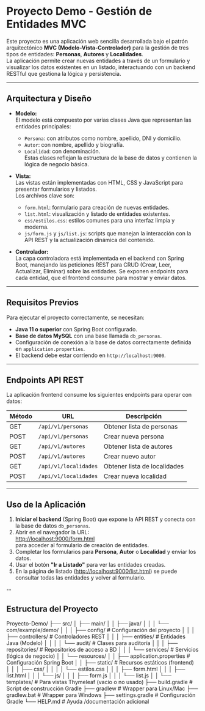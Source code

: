 # Proyecto Demo - Gestión de Entidades MVC

Este proyecto es una aplicación web sencilla desarrollada bajo el patrón arquitectónico **MVC (Modelo-Vista-Controlador)** para la gestión de tres tipos de entidades: **Personas**, **Autores** y **Localidades**.  
La aplicación permite crear nuevas entidades a través de un formulario y visualizar los datos existentes en un listado, interactuando con un backend RESTful que gestiona la lógica y persistencia.

---

## Arquitectura y Diseño

- **Modelo:**  
  El modelo está compuesto por varias clases Java que representan las entidades principales:  
  - `Persona`: con atributos como nombre, apellido, DNI y domicilio.  
  - `Autor`: con nombre, apellido y biografía.  
  - `Localidad`: con denominación.  
  Estas clases reflejan la estructura de la base de datos y contienen la lógica de negocio básica.

- **Vista:**  
  Las vistas están implementadas con HTML, CSS y JavaScript para presentar formularios y listados.  
  Los archivos clave son:  
  - `form.html`: formulario para creación de nuevas entidades.  
  - `list.html`: visualización y listado de entidades existentes.  
  - `css/estilos.css`: estilos comunes para una interfaz limpia y moderna.  
  - `js/form.js` y `js/list.js`: scripts que manejan la interacción con la API REST y la actualización dinámica del contenido.

- **Controlador:**  
  La capa controladora está implementada en el backend con Spring Boot, manejando las peticiones REST para CRUD (Crear, Leer, Actualizar, Eliminar) sobre las entidades. Se exponen endpoints para cada entidad, que el frontend consume para mostrar y enviar datos.

---

## Requisitos Previos

Para ejecutar el proyecto correctamente, se necesitan:

- **Java 11 o superior** con Spring Boot configurado.  
- **Base de datos MySQL** con una base llamada `db_personas`.  
- Configuración de conexión a la base de datos correctamente definida en `application.properties`.  
- El backend debe estar corriendo en `http://localhost:9000`.

---

## Endpoints API REST

La aplicación frontend consume los siguientes endpoints para operar con datos:

| Método | URL                          | Descripción                 |
|--------|------------------------------|-----------------------------|
| GET    | `/api/v1/personas`            | Obtener lista de personas   |
| POST   | `/api/v1/personas`            | Crear nueva persona         |
| GET    | `/api/v1/autores`             | Obtener lista de autores    |
| POST   | `/api/v1/autores`             | Crear nuevo autor           |
| GET    | `/api/v1/localidades`         | Obtener lista de localidades|
| POST   | `/api/v1/localidades`         | Crear nueva localidad       |

---

## Uso de la Aplicación

1. **Iniciar el backend** (Spring Boot) que expone la API REST y conecta con la base de datos `db_personas`.  
2. Abrir en el navegador la URL:  
   [http://localhost:9000/form.html](http://localhost:9000/form.html)  
   para acceder al formulario de creación de entidades.  
3. Completar los formularios para **Persona**, **Autor** o **Localidad** y enviar los datos.  
4. Usar el botón **"Ir a Listado"** para ver las entidades creadas.  
5. En la página de listado ([http://localhost:9000/list.html](http://localhost:9000/list.html)) se puede consultar todas las entidades y volver al formulario.

--

## Estructura del Proyecto

Proyecto-Demo/
├── src/
│   ├── main/
│   │   ├── java/
│   │   │   └── com/example/demo/
│   │   │       ├── config/                  # Configuración del proyecto
│   │   │       ├── controllers/             # Controladores REST
│   │   │       ├── entities/                # Entidades Java (Modelo)
│   │   │       │   └── audit/               # Clases para auditoría
│   │   │       ├── repositories/            # Repositorios de acceso a BD
│   │   │       └── services/                # Servicios (lógica de negocio)
│   │   └── resources/
│   │       ├── application.properties       # Configuración Spring Boot
│   │       ├── static/                       # Recursos estáticos (frontend)
│   │       │   ├── css/
│   │       │   │   └── estilos.css
│   │       │   ├── form.html
│   │       │   ├── list.html
│   │       │   └── js/
│   │       │       ├── form.js
│   │       │       └── list.js
│   │       └── templates/                    # Para vistas Thymeleaf (vacío o no usado)
├── build.gradle                             # Script de construcción Gradle
├── gradlew                                  # Wrapper para Linux/Mac
├── gradlew.bat                              # Wrapper para Windows
├── settings.gradle                          # Configuración Gradle
└── HELP.md                                  # Ayuda /documentación adicional

